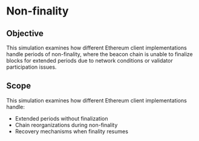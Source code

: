 # Non-finality

## Objective

This simulation examines how different Ethereum client implementations handle periods of non-finality, where the beacon chain is unable to finalize blocks for extended periods due to network conditions or validator participation issues.

## Scope

This simulation examines how different Ethereum client implementations handle:
- Extended periods without finalization
- Chain reorganizations during non-finality
- Recovery mechanisms when finality resumes